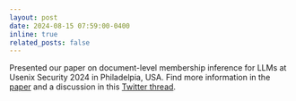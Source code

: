 ```yaml
---
layout: post
date: 2024-08-15 07:59:00-0400
inline: true
related_posts: false
---
```


Presented our paper on document-level membership inference for LLMs at Usenix Security 2024 in Philadelpia, USA. 
Find more information in the [paper](https://arxiv.org/pdf/2310.15007) and a discussion in this [Twitter thread](https://x.com/matthieu_meeus/status/1824266504184987658). 
